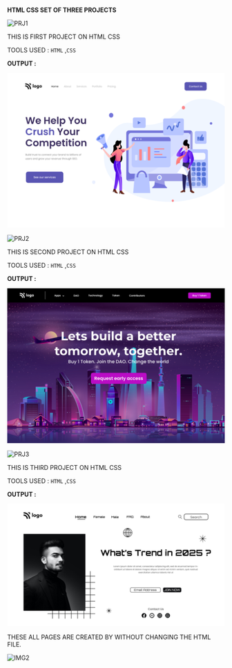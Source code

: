 **HTML CSS SET OF THREE PROJECTS**

![PRJ1](https://img.shields.io/badge/PROJECT-01-red)

THIS IS FIRST PROJECT ON HTML CSS

TOOLS USED : `HTML` ,`CSS`

**OUTPUT :**

![IMG1](FSJS%202.0%20Project%2001/output.png)


![PRJ2](https://img.shields.io/badge/PROJECT-02-red)

THIS IS SECOND PROJECT ON HTML CSS

TOOLS USED : `HTML` ,`CSS`

**OUTPUT :**

![IMG1](FSJS%202.0%20Project%2002/output.png)


![PRJ3](https://img.shields.io/badge/PROJECT-03-red)

THIS IS THIRD PROJECT ON HTML CSS

TOOLS USED : `HTML` ,`CSS`

**OUTPUT :**

![IMG1](FSJS%202.0%20Project%2003/output.png)



THESE ALL PAGES ARE CREATED BY WITHOUT CHANGING THE HTML FILE.

![IMG2](https://img.shields.io/badge/BY-KAPIL%20SARKAR-yellow)